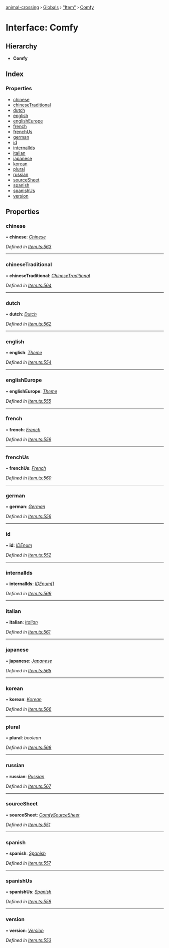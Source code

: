 [animal-crossing](../README.md) › [Globals](../globals.md) › ["Item"](../modules/_item_.md) › [Comfy](_item_.comfy.md)

# Interface: Comfy

## Hierarchy

* **Comfy**

## Index

### Properties

* [chinese](_item_.comfy.md#chinese)
* [chineseTraditional](_item_.comfy.md#chinesetraditional)
* [dutch](_item_.comfy.md#dutch)
* [english](_item_.comfy.md#english)
* [englishEurope](_item_.comfy.md#englisheurope)
* [french](_item_.comfy.md#french)
* [frenchUs](_item_.comfy.md#frenchus)
* [german](_item_.comfy.md#german)
* [id](_item_.comfy.md#id)
* [internalIds](_item_.comfy.md#internalids)
* [italian](_item_.comfy.md#italian)
* [japanese](_item_.comfy.md#japanese)
* [korean](_item_.comfy.md#korean)
* [plural](_item_.comfy.md#plural)
* [russian](_item_.comfy.md#russian)
* [sourceSheet](_item_.comfy.md#sourcesheet)
* [spanish](_item_.comfy.md#spanish)
* [spanishUs](_item_.comfy.md#spanishus)
* [version](_item_.comfy.md#version)

## Properties

###  chinese

• **chinese**: *[Chinese](../enums/_item_.chinese.md)*

*Defined in [Item.ts:563](https://github.com/Norviah/animal-crossing/blob/4ad5c16/module/types/Item.ts#L563)*

___

###  chineseTraditional

• **chineseTraditional**: *[ChineseTraditional](../enums/_item_.chinesetraditional.md)*

*Defined in [Item.ts:564](https://github.com/Norviah/animal-crossing/blob/4ad5c16/module/types/Item.ts#L564)*

___

###  dutch

• **dutch**: *[Dutch](../enums/_item_.dutch.md)*

*Defined in [Item.ts:562](https://github.com/Norviah/animal-crossing/blob/4ad5c16/module/types/Item.ts#L562)*

___

###  english

• **english**: *[Theme](../enums/_item_.theme.md)*

*Defined in [Item.ts:554](https://github.com/Norviah/animal-crossing/blob/4ad5c16/module/types/Item.ts#L554)*

___

###  englishEurope

• **englishEurope**: *[Theme](../enums/_item_.theme.md)*

*Defined in [Item.ts:555](https://github.com/Norviah/animal-crossing/blob/4ad5c16/module/types/Item.ts#L555)*

___

###  french

• **french**: *[French](../enums/_item_.french.md)*

*Defined in [Item.ts:559](https://github.com/Norviah/animal-crossing/blob/4ad5c16/module/types/Item.ts#L559)*

___

###  frenchUs

• **frenchUs**: *[French](../enums/_item_.french.md)*

*Defined in [Item.ts:560](https://github.com/Norviah/animal-crossing/blob/4ad5c16/module/types/Item.ts#L560)*

___

###  german

• **german**: *[German](../enums/_item_.german.md)*

*Defined in [Item.ts:556](https://github.com/Norviah/animal-crossing/blob/4ad5c16/module/types/Item.ts#L556)*

___

###  id

• **id**: *[IDEnum](../enums/_item_.idenum.md)*

*Defined in [Item.ts:552](https://github.com/Norviah/animal-crossing/blob/4ad5c16/module/types/Item.ts#L552)*

___

###  internalIds

• **internalIds**: *[IDEnum](../enums/_item_.idenum.md)[]*

*Defined in [Item.ts:569](https://github.com/Norviah/animal-crossing/blob/4ad5c16/module/types/Item.ts#L569)*

___

###  italian

• **italian**: *[Italian](../enums/_item_.italian.md)*

*Defined in [Item.ts:561](https://github.com/Norviah/animal-crossing/blob/4ad5c16/module/types/Item.ts#L561)*

___

###  japanese

• **japanese**: *[Japanese](../enums/_item_.japanese.md)*

*Defined in [Item.ts:565](https://github.com/Norviah/animal-crossing/blob/4ad5c16/module/types/Item.ts#L565)*

___

###  korean

• **korean**: *[Korean](../enums/_item_.korean.md)*

*Defined in [Item.ts:566](https://github.com/Norviah/animal-crossing/blob/4ad5c16/module/types/Item.ts#L566)*

___

###  plural

• **plural**: *boolean*

*Defined in [Item.ts:568](https://github.com/Norviah/animal-crossing/blob/4ad5c16/module/types/Item.ts#L568)*

___

###  russian

• **russian**: *[Russian](../enums/_item_.russian.md)*

*Defined in [Item.ts:567](https://github.com/Norviah/animal-crossing/blob/4ad5c16/module/types/Item.ts#L567)*

___

###  sourceSheet

• **sourceSheet**: *[ComfySourceSheet](../enums/_item_.comfysourcesheet.md)*

*Defined in [Item.ts:551](https://github.com/Norviah/animal-crossing/blob/4ad5c16/module/types/Item.ts#L551)*

___

###  spanish

• **spanish**: *[Spanish](../enums/_item_.spanish.md)*

*Defined in [Item.ts:557](https://github.com/Norviah/animal-crossing/blob/4ad5c16/module/types/Item.ts#L557)*

___

###  spanishUs

• **spanishUs**: *[Spanish](../enums/_item_.spanish.md)*

*Defined in [Item.ts:558](https://github.com/Norviah/animal-crossing/blob/4ad5c16/module/types/Item.ts#L558)*

___

###  version

• **version**: *[Version](../enums/_item_.version.md)*

*Defined in [Item.ts:553](https://github.com/Norviah/animal-crossing/blob/4ad5c16/module/types/Item.ts#L553)*
